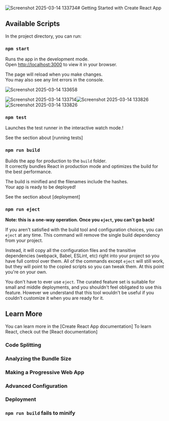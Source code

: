![Screenshot 2025-03-14 133734](https://github.com/user-attachments/assets/2a0c0fd3-fc70-4a16-843e-0b4a6cb2adff)# Getting Started with Create React App


## Available Scripts

In the project directory, you can run:

### `npm start`

Runs the app in the development mode.\
Open [http://localhost:3000](http://localhost:3000) to view it in your browser.

The page will reload when you make changes.\
You may also see any lint errors in the console.

![Screenshot 2025-03-14 133658](https://github.com/user-attachments/assets/874c6938-1989-47ba-9495-82baec56f067)

![Screenshot 2025-03-14 133714](https://github.com/user-attachments/assets/7b6753df-20b7-4e24-98d1-79c031e6762e)![Screenshot 2025-03-14 133826](https://github.com/user-attachments/assets/5d90bb70-5f67-4b55-832d-e38e6460f520)
![Screenshot 2025-03-14 133826](https://github.com/user-attachments/assets/f2d160a2-a2cb-4fdd-b114-73ce37cd3e19)



### `npm test`

Launches the test runner in the interactive watch mode.\!

See the section about [running tests]


### `npm run build`

Builds the app for production to the `build` folder.\
It correctly bundles React in production mode and optimizes the build for the best performance.

The build is minified and the filenames include the hashes.\
Your app is ready to be deployed!

See the section about [deployment]
### `npm run eject`

**Note: this is a one-way operation. Once you `eject`, you can't go back!**

If you aren't satisfied with the build tool and configuration choices, you can `eject` at any time. This command will remove the single build dependency from your project.

Instead, it will copy all the configuration files and the transitive dependencies (webpack, Babel, ESLint, etc) right into your project so you have full control over them. All of the commands except `eject` will still work, but they will point to the copied scripts so you can tweak them. At this point you're on your own.

You don't have to ever use `eject`. The curated feature set is suitable for small and middle deployments, and you shouldn't feel obligated to use this feature. However we understand that this tool wouldn't be useful if you couldn't customize it when you are ready for it.

## Learn More

You can learn more in the [Create React App documentation]
To learn React, check out the [React documentation]

### Code Splitting


### Analyzing the Bundle Size


### Making a Progressive Web App


### Advanced Configuration


### Deployment



### `npm run build` fails to minify

